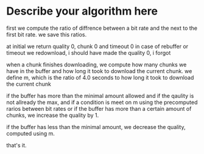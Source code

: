 Describe your algorithm here
======
first we compute the ratio of diffrence between a bit rate and the next to the first bit rate. we save this ratios.

at initial we return quality 0, chunk 0 and timeout 0
in case of rebuffer or timeout we redownload, i should have made the quality 0, i forgot

when a chunk finishes downloading, we compute how many chunks we have in the buffer and how long it took to download the current chunk.
we define m, which is the ratio of 4.0 seconds to how long it took to download the current chunk

if the buffer has more than the minimal amount allowed and if the qaulity is not allready the max, and if a condition is meet on m using the precomputed rarios between bit rates or if the buffer has more than a certain amount of chunks, we increase the quality by 1.

if the buffer has less than the minimal amount, we decrease the quality, computed using m.

that's it.
